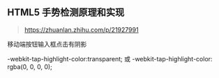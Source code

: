 HTML5 手势检测原理和实现
--
> https://zhuanlan.zhihu.com/p/21927991



移动端按钮输入框点击有阴影

-webkit-tap-highlight-color:transparent; 或 -webkit-tap-highlight-color: rgba(0, 0, 0, 0);